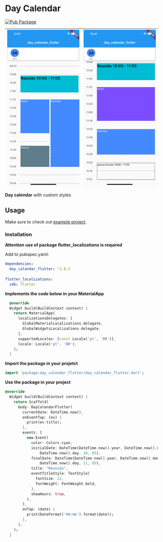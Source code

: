 # Day Calendar

[![Pub Package](https://img.shields.io/pub/v/day_calendar_flutter.svg?style=flat-square)](https://pub.dartlang.org/packages/day_calendar_flutter)

| ![github-small](assets/img/readme_1.png) | ![github-small](assets/img/readme_2.png) |
| :------------: | :------------: |
 **Day calendar** with custom styles

## Usage

Make sure to check out [example project](https://github.com/RodolfoBonis/DayCalendar/tree/master/example).

### Installation

**Attention use of package flutter_localizations is required**

Add to pubspec.yaml:

```yaml
dependencies:
  day_calendar_flutter: ^1.0.2

flutter_localizations:
  sdk: flutter
```

**Implements the code below in your MaterialApp**
```dart
  @override
  Widget build(BuildContext context) {
    return MaterialApp(
      localizationsDelegates: [
        GlobalMaterialLocalizations.delegate,
        GlobalWidgetsLocalizations.delegate,
      ],
      supportedLocales: [const Locale('pt', 'BR')],
      locale: Locale('pt', 'BR'),
    );
  }
```

**Import the package in your projetct**

```dart
import 'package:day_calendar_flutter/day_calendar_flutter.dart';
```

**Use the package in your project**

```dart
@override
  Widget build(BuildContext context) {
    return Scaffold(
      body: DayCalendarFlutter(
        currentDate: DateTime.now(),
        onEventTap: (ev) {
          print(ev.title);
        },
        events: [
          new Event(
            color: Colors.cyan,
            initialDate: DateTime(DateTime.now().year, DateTime.now().month,
                DateTime.now().day, 10, 05),
            finalDate: DateTime(DateTime.now().year, DateTime.now().month,
                DateTime.now().day, 11, 05),
            title: "Reunião",
            eventTitleStyle: TextStyle(
              fontSize: 22,
              fontWeight: FontWeight.bold,
            ),
            showHours: true,
          ),
        ],
        onTap: (date) {
          print(DateFormat('HH:mm').format(date));
        },
      ),
    );
  }
```
